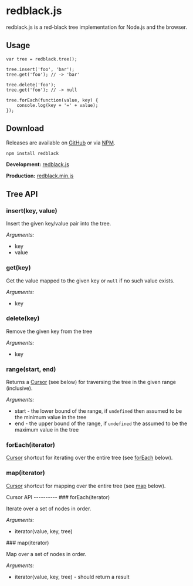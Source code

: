 redblack.js
===========

redblack.js is a red-black tree implementation for Node.js and the browser.

Usage
-----

    var tree = redblack.tree();
    
    tree.insert('foo', 'bar');
    tree.get('foo'); // -> 'bar'
    
    tree.delete('foo');
    tree.get('foo'); // -> null
    
    tree.forEach(function(value, key) {
        console.log(key + '=' + value);
    });

Download
--------

Releases are available on [GitHub](https://github.com/scttnlsn/redblack.js/downloads)
or via [NPM](http://search.npmjs.org/#/redblack).

    npm install redblack

**Development:** [redblack.js](https://raw.github.com/scttnlsn/redblack.js/master/redblack.js)

**Production:**  [redblack.min.js](https://raw.github.com/scttnlsn/redblack.js/master/redblack.min.js)

Tree API
--------

### insert(key, value)

Insert the given key/value pair into the tree.

*Arguments:*

* key
* value

### get(key)

Get the value mapped to the given key or `null` if no such value exists.

*Arguments:*

* key

### delete(key)

Remove the given key from the tree

*Arguments:*

* key

### range(start, end)

Returns a [Cursor](#cursor) (see below) for traversing the tree in the given range (inclusive).

*Arguments:*

* start - the lower bound of the range, if `undefined` then assumed to be the minimum value in the tree
* end - the upper bound of the range, if `undefined` the assumed to be the maximum value in the tree

### forEach(iterator)

[Cursor](#cursor) shortcut for iterating over the entire tree (see [forEach](#forEach) below).

### map(iterator)

[Cursor](#cursor) shortcut for mapping over the entire tree (see [map](#map) below).

<a name="cursor" />
Cursor API
----------

<a name="forEach" />
### forEach(iterator)

Iterate over a set of nodes in order.

*Arguments:*

* iterator(value, key, tree)

<a name="map" />
### map(iterator)

Map over a set of nodes in order.

*Arguments:*

* iterator(value, key, tree) - should return a result

